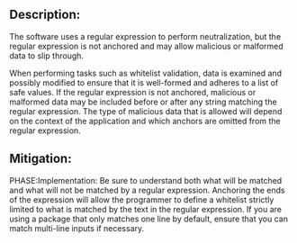 ## Description:

The software uses a regular expression to perform neutralization, but the regular expression is not anchored and may allow malicious or malformed data to slip through.

When performing tasks such as whitelist validation, data is examined and possibly modified to ensure that it is well-formed and adheres to a list of safe values. If the regular expression is not anchored, malicious or malformed data may be included before or after any string matching the regular expression. The type of malicious data that is allowed will depend on the context of the application and which anchors are omitted from the regular expression.

## Mitigation:


PHASE:Implementation:
Be sure to understand both what will be matched and what will not be matched by a regular expression. Anchoring the ends of the expression will allow the programmer to define a whitelist strictly limited to what is matched by the text in the regular expression. If you are using a package that only matches one line by default, ensure that you can match multi-line inputs if necessary.

